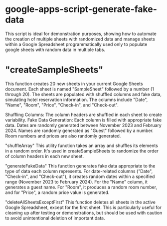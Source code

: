 # google-apps-script-generate-fake-data

This script is ideal for demonstration purposes, showing how to automate the creation of multiple sheets with randomized data and manage sheets within a Google Spreadsheet programmatically used only to populate google sheets with random data in multiple tabs.
 
# "createSampleSheets"
This function creates 20 new sheets in your current Google Sheets document. Each sheet is named "SampleSheet" followed by a number (1 through 20). The sheets are populated with shuffled columns and fake data, simulating hotel reservation information. The columns include "Date", "Name", "Room", "Price", "Check-in", and "Check-out".
 
Shuffling Columns: The column headers are shuffled in each sheet to create variability.
Fake Data Generation: Each column is filled with appropriate fake data. Dates are randomly generated between November 2023 and February 2024. Names are randomly generated as "Guest" followed by a number. Room numbers and prices are also randomly generated.
 
"shuffleArray"
This utility function takes an array and shuffles its elements in a random order. It's used in createSampleSheets to randomize the order of column headers in each new sheet.
 
"generateFakeData"
This function generates fake data appropriate to the type of data each column represents. For date-related columns ("Date", "Check-in", and "Check-out"), it creates random dates within a specified range (November 2023 to February 2024). For the "Name" column, it generates a guest name. For "Room", it produces a random room number, and for "Price", a random price value is generated.
 
"deleteAllSheetsExceptFirst"
This function deletes all sheets in the active Google Spreadsheet, except for the first sheet. This is particularly useful for cleaning up after testing or demonstrations, but should be used with caution to avoid unintentional deletion of important data.
